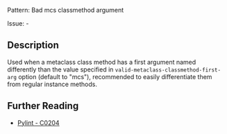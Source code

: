 Pattern: Bad mcs classmethod argument

Issue: -

## Description

Used when a metaclass class method has a first argument named differently than the value specified in `valid-metaclass-classmethod-first-arg` option (default to "mcs"), recommended to easily differentiate them from regular instance methods.

## Further Reading

* [Pylint - C0204](http://pylint-messages.wikidot.com/messages:c0204)